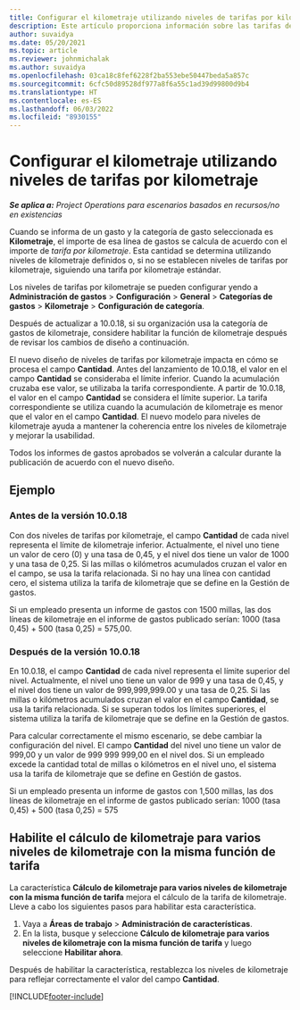 ```yaml
---
title: Configurar el kilometraje utilizando niveles de tarifas por kilometraje
description: Este artículo proporciona información sobre las tarifas de millaje y los niveles de tarifa de millaje.
author: suvaidya
ms.date: 05/20/2021
ms.topic: article
ms.reviewer: johnmichalak
ms.author: suvaidya
ms.openlocfilehash: 03ca18c8fef6228f2ba553ebe50447beda5a857c
ms.sourcegitcommit: 6cfc50d89528df977a8f6a55c1ad39d99800d9b4
ms.translationtype: HT
ms.contentlocale: es-ES
ms.lasthandoff: 06/03/2022
ms.locfileid: "8930155"
---
```

# <a name="set-up-mileage-using-mileage-rate-tiers"></a>Configurar el kilometraje utilizando niveles de tarifas por kilometraje

_**Se aplica a:** Project Operations para escenarios basados en recursos/no en existencias_

Cuando se informa de un gasto y la categoría de gasto seleccionada es **Kilometraje**, el importe de esa línea de gastos se calcula de acuerdo con el importe de *tarifa por kilometraje*. Esta cantidad se determina utilizando niveles de kilometraje definidos o, si no se establecen niveles de tarifas por kilometraje, siguiendo una tarifa por kilometraje estándar. 

Los niveles de tarifas por kilometraje se pueden configurar yendo a **Administración de gastos** > **Configuración** > **General** > **Categorías de gastos** > **Kilometraje** > **Configuración de categoría**.

Después de actualizar a 10.0.18, si su organización usa la categoría de gastos de kilometraje, considere habilitar la función de kilometraje después de revisar los cambios de diseño a continuación. 

El nuevo diseño de niveles de tarifas por kilometraje impacta en cómo se procesa el campo **Cantidad**. Antes del lanzamiento de 10.0.18, el valor en el campo **Cantidad** se consideraba el límite inferior. Cuando la acumulación cruzaba ese valor, se utilizaba la tarifa correspondiente.  A partir de 10.0.18, el valor en el campo **Cantidad** se considera el límite superior. La tarifa correspondiente se utiliza cuando la acumulación de kilometraje es menor que el valor en el campo **Cantidad**.  El nuevo modelo para niveles de kilometraje ayuda a mantener la coherencia entre los niveles de kilometraje y mejorar la usabilidad.   

Todos los informes de gastos aprobados se volverán a calcular durante la publicación de acuerdo con el nuevo diseño.

## <a name="example"></a>Ejemplo
 
### <a name="before-version-10018"></a>Antes de la versión 10.0.18
Con dos niveles de tarifas por kilometraje, el campo **Cantidad** de cada nivel representa el límite de kilometraje inferior. Actualmente, el nivel uno tiene un valor de cero (0) y una tasa de 0,45, y el nivel dos tiene un valor de 1000 y una tasa de 0,25. Si las millas o kilómetros acumulados cruzan el valor en el campo, se usa la tarifa relacionada. Si no hay una línea con cantidad cero, el sistema utiliza la tarifa de kilometraje que se define en la Gestión de gastos. 
 
Si un empleado presenta un informe de gastos con 1500 millas, las dos líneas de kilometraje en el informe de gastos publicado serían: 1000 (tasa 0,45) + 500 (tasa 0,25) = 575,00.

### <a name="after-version-10018"></a>Después de la versión 10.0.18
En 10.0.18, el campo **Cantidad** de cada nivel representa el límite superior del nivel. Actualmente, el nivel uno tiene un valor de 999 y una tasa de 0,45, y el nivel dos tiene un valor de 999,999,999.00 y una tasa de 0,25. Si las millas o kilómetros acumulados cruzan el valor en el campo **Cantidad**, se usa la tarifa relacionada. Si se superan todos los límites superiores, el sistema utiliza la tarifa de kilometraje que se define en la Gestión de gastos. 
 
Para calcular correctamente el mismo escenario, se debe cambiar la configuración del nivel. El campo **Cantidad** del nivel uno tiene un valor de 999,00 y un valor de 999 999 999,00 en el nivel dos. Si un empleado excede la cantidad total de millas o kilómetros en el nivel uno, el sistema usa la tarifa de kilometraje que se define en Gestión de gastos. 
  
Si un empleado presenta un informe de gastos con 1,500 millas, las dos líneas de kilometraje en el informe de gastos publicado serían: 1000 (tasa 0,45) + 500 (tasa 0,25) = 575

## <a name="enable-the-mileage-amount-calculation-for-multiple-mileage-tiers-with-same-rate-feature"></a>Habilite el cálculo de kilometraje para varios niveles de kilometraje con la misma función de tarifa

La característica **Cálculo de kilometraje para varios niveles de kilometraje con la misma función de tarifa** mejora el cálculo de la tarifa de kilometraje. Lleve a cabo los siguientes pasos para habilitar esta característica.

1. Vaya a **Áreas de trabajo** > **Administración de características**. 
2. En la lista, busque y seleccione **Cálculo de kilometraje para varios niveles de kilometraje con la misma función de tarifa** y luego seleccione **Habilitar ahora**.

Después de habilitar la característica, restablezca los niveles de kilometraje para reflejar correctamente el valor del campo **Cantidad**. 


[!INCLUDE[footer-include](../includes/footer-banner.md)]
